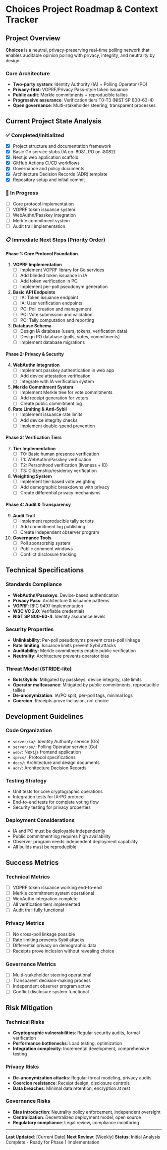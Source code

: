 # Choices Project Roadmap & Context Tracker

## Project Overview
**Choices** is a neutral, privacy-preserving real-time polling network that enables auditable opinion polling with privacy, integrity, and neutrality by design.

### Core Architecture
- **Two-party system**: Identity Authority (IA) + Polling Operator (PO)
- **Privacy-first**: VOPRF/Privacy Pass-style token issuance
- **Public audit**: Merkle commitments + reproducible tallies
- **Progressive assurance**: Verification tiers T0-T3 (NIST SP 800-63-4)
- **Open governance**: Multi-stakeholder steering, transparent processes

## Current Project State Analysis

### ✅ Completed/Initialized
- [x] Project structure and documentation framework
- [x] Basic Go service stubs (IA on :8081, PO on :8082)
- [x] Next.js web application scaffold
- [x] GitHub Actions CI/CD workflows
- [x] Governance and policy documents
- [x] Architecture Decision Records (ADR) template
- [x] Repository setup and initial commit

### 🔄 In Progress
- [ ] Core protocol implementation
- [ ] VOPRF token issuance system
- [ ] WebAuthn/Passkey integration
- [ ] Merkle commitment system
- [ ] Audit trail implementation

### 📋 Immediate Next Steps (Priority Order)

#### Phase 1: Core Protocol Foundation
1. **VOPRF Implementation**
   - [ ] Implement VOPRF library for Go services
   - [ ] Add blinded token issuance in IA
   - [ ] Add token verification in PO
   - [ ] Implement per-poll pseudonym generation

2. **Basic API Endpoints**
   - [ ] IA: Token issuance endpoint
   - [ ] IA: User verification endpoints
   - [ ] PO: Poll creation and management
   - [ ] PO: Vote submission and validation
   - [ ] PO: Tally computation and reporting

3. **Database Schema**
   - [ ] Design IA database (users, tokens, verification data)
   - [ ] Design PO database (polls, votes, commitments)
   - [ ] Implement database migrations

#### Phase 2: Privacy & Security
4. **WebAuthn Integration**
   - [ ] Implement passkey authentication in web app
   - [ ] Add device attestation verification
   - [ ] Integrate with IA verification system

5. **Merkle Commitment System**
   - [ ] Implement Merkle tree for vote commitments
   - [ ] Add receipt generation for voters
   - [ ] Create public commitment log

6. **Rate Limiting & Anti-Sybil**
   - [ ] Implement issuance rate limits
   - [ ] Add device integrity checks
   - [ ] Implement double-spend prevention

#### Phase 3: Verification Tiers
7. **Tier Implementation**
   - [ ] T0: Basic human presence verification
   - [ ] T1: WebAuthn/Passkey verification
   - [ ] T2: Personhood verification (liveness + ID)
   - [ ] T3: Citizenship/residency verification

8. **Weighting System**
   - [ ] Implement tier-based vote weighting
   - [ ] Add demographic breakdowns with privacy
   - [ ] Create differential privacy mechanisms

#### Phase 4: Audit & Transparency
9. **Audit Trail**
   - [ ] Implement reproducible tally scripts
   - [ ] Add commitment log publishing
   - [ ] Create independent observer program

10. **Governance Tools**
    - [ ] Poll sponsorship system
    - [ ] Public comment windows
    - [ ] Conflict disclosure tracking

## Technical Specifications

### Standards Compliance
- **WebAuthn/Passkeys**: Device-based authentication
- **Privacy Pass**: Architecture & issuance patterns
- **VOPRF**: RFC 9497 implementation
- **W3C VC 2.0**: Verifiable credentials
- **NIST SP 800-63-4**: Identity assurance levels

### Security Properties
- **Unlinkability**: Per-poll pseudonyms prevent cross-poll linkage
- **Rate limiting**: Issuance limits prevent Sybil attacks
- **Auditability**: Merkle commitments enable public verification
- **Neutrality**: Architecture prevents operator bias

### Threat Model (STRIDE-lite)
- **Bots/Sybils**: Mitigated by passkeys, device integrity, rate limits
- **Operator malfeasance**: Mitigated by public commitments, reproducible tallies
- **De-anonymization**: IA/PO split, per-poll tags, minimal logs
- **Coercion**: Receipts prove inclusion, not choice

## Development Guidelines

### Code Organization
- `server/ia/`: Identity Authority service (Go)
- `server/po/`: Polling Operator service (Go)
- `web/`: Next.js frontend application
- `specs/`: Protocol specifications
- `docs/`: Architecture and design documents
- `adr/`: Architecture Decision Records

### Testing Strategy
- Unit tests for core cryptographic operations
- Integration tests for IA-PO protocol
- End-to-end tests for complete voting flow
- Security testing for privacy properties

### Deployment Considerations
- IA and PO must be deployable independently
- Public commitment log requires high availability
- Observer program needs independent deployment capability
- All builds must be reproducible

## Success Metrics

### Technical Metrics
- [ ] VOPRF token issuance working end-to-end
- [ ] Merkle commitment system operational
- [ ] WebAuthn integration complete
- [ ] All verification tiers implemented
- [ ] Audit trail fully functional

### Privacy Metrics
- [ ] No cross-poll linkage possible
- [ ] Rate limiting prevents Sybil attacks
- [ ] Differential privacy on demographic data
- [ ] Receipts prove inclusion without revealing choice

### Governance Metrics
- [ ] Multi-stakeholder steering operational
- [ ] Transparent decision-making process
- [ ] Independent observer program active
- [ ] Conflict disclosure system functional

## Risk Mitigation

### Technical Risks
- **Cryptographic vulnerabilities**: Regular security audits, formal verification
- **Performance bottlenecks**: Load testing, optimization
- **Integration complexity**: Incremental development, comprehensive testing

### Privacy Risks
- **De-anonymization attacks**: Regular threat modeling, privacy audits
- **Coercion resistance**: Receipt design, disclosure controls
- **Data breaches**: Minimal data retention, encryption at rest

### Governance Risks
- **Bias introduction**: Neutrality policy enforcement, independent oversight
- **Centralization**: Decentralized deployment model, open source
- **Regulatory compliance**: Legal review, compliance monitoring

---

**Last Updated**: [Current Date]
**Next Review**: [Weekly]
**Status**: Initial Analysis Complete - Ready for Phase 1 Implementation
